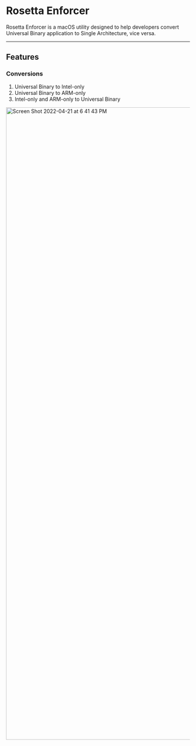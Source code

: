 # Rosetta Enforcer
Rosetta Enforcer is a macOS utility designed to help developers convert Universal Binary application to Single Architecture, vice versa.

---

## Features

### Conversions

1. Universal Binary to Intel-only
2. Universal Binary to ARM-only
3. Intel-only and ARM-only to Universal Binary

<img width="1728" alt="Screen Shot 2022-04-21 at 6 41 43 PM" src="https://user-images.githubusercontent.com/35755386/164588476-71b3bfe6-d3fa-4e6d-bd9c-78e2ee40e4d1.png">

